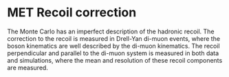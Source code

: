 # MET Recoil correction
The Monte Carlo has an imperfect description of the hadronic recoil. The correction
to the recoil is measured in Drell-Yan di-muon events, where the boson kinematics are
well described by the di-muon kinematics. The recoil perpendicular and parallel to the
di-muon system is measured in both data and simulations, where the mean and resolution
of these recoil components are measured.